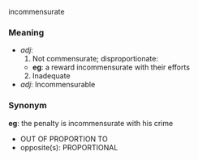incommensurate
### Meaning
+ _adj_: 
   1. Not commensurate; disproportionate:
    + __eg__: a reward incommensurate with their efforts
   2. Inadequate
+ _adj_: Incommensurable

### Synonym

__eg__: the penalty is incommensurate with his crime

+ OUT OF PROPORTION TO
+ opposite(s): PROPORTIONAL


